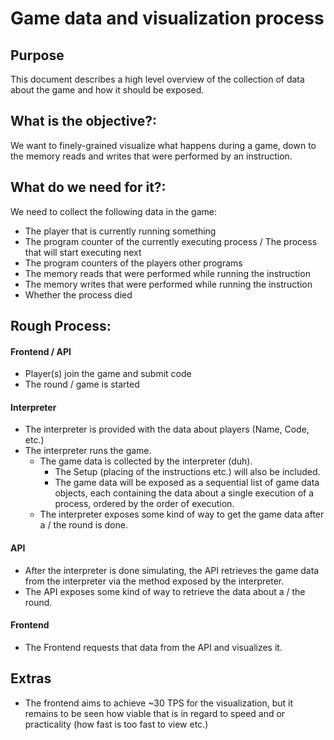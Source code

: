 # Game data and visualization process
## Purpose
This document describes a high level overview of the collection of data about the game
and how it should be exposed.


## What is the objective?:
We want to finely-grained visualize what happens during a game, down to the memory reads and
writes that were performed by an instruction.


## What do we need for it?:
We need to collect the following data in the game:
- The player that is currently running something
- The program counter of the currently executing process / The process that will start executing next
- The program counters of the players other programs
- The memory reads that were performed while running the instruction
- The memory writes that were performed while running the instruction
- Whether the process died


## Rough Process:
#### Frontend / API
- Player(s) join the game and submit code
- The round / game is started

#### Interpreter
- The interpreter is provided with the data about players (Name, Code, etc.)
- The interpreter runs the game.
  - The game data is collected by the interpreter (duh).
    - The Setup (placing of the instructions etc.) will also be included.
    - The game data will be exposed as a sequential list of game data objects, each containing the data 
      about a single execution of a process, ordered by the order of execution.
  - The interpreter exposes some kind of way to get the game data after a / the round is done.

#### API
- After the interpreter is done simulating, the API retrieves the game data from the interpreter
  via the method exposed by the interpreter.
- The API exposes some kind of way to retrieve the data about a / the round.

#### Frontend
- The Frontend requests that data from the API and visualizes it.


## Extras
- The frontend aims to achieve ~30 TPS for the visualization, but it remains to be seen how
  viable that is in regard to speed and or practicality (how fast is too fast to view etc.)

